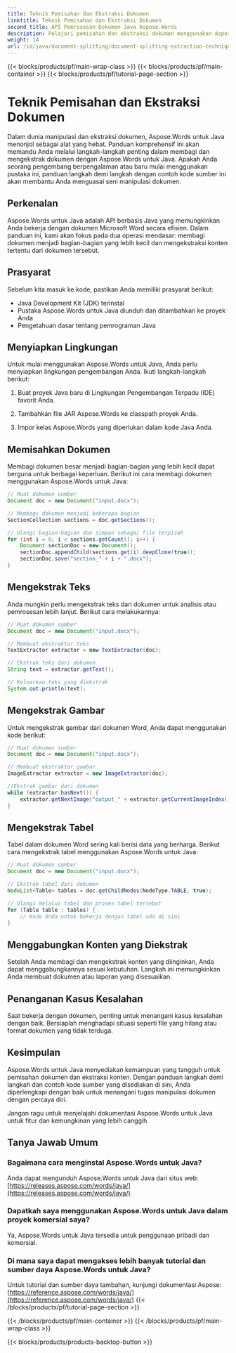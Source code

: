 ```yaml
---
title: Teknik Pemisahan dan Ekstraksi Dokumen
linktitle: Teknik Pemisahan dan Ekstraksi Dokumen
second_title: API Pemrosesan Dokumen Java Aspose.Words
description: Pelajari pemisahan dan ekstraksi dokumen menggunakan Aspose.Words untuk Java. Panduan langkah demi langkah dengan kode sumber untuk manipulasi yang efisien. Manfaatkan kekuatan Aspose
weight: 14
url: /id/java/document-splitting/document-splitting-extraction-techniques/
---
```


{{< blocks/products/pf/main-wrap-class >}}
{{< blocks/products/pf/main-container >}}
{{< blocks/products/pf/tutorial-page-section >}}

# Teknik Pemisahan dan Ekstraksi Dokumen


Dalam dunia manipulasi dan ekstraksi dokumen, Aspose.Words untuk Java menonjol sebagai alat yang hebat. Panduan komprehensif ini akan memandu Anda melalui langkah-langkah penting dalam membagi dan mengekstrak dokumen dengan Aspose.Words untuk Java. Apakah Anda seorang pengembang berpengalaman atau baru mulai menggunakan pustaka ini, panduan langkah demi langkah dengan contoh kode sumber ini akan membantu Anda menguasai seni manipulasi dokumen.

## Perkenalan

Aspose.Words untuk Java adalah API berbasis Java yang memungkinkan Anda bekerja dengan dokumen Microsoft Word secara efisien. Dalam panduan ini, kami akan fokus pada dua operasi mendasar: membagi dokumen menjadi bagian-bagian yang lebih kecil dan mengekstraksi konten tertentu dari dokumen tersebut.

## Prasyarat

Sebelum kita masuk ke kode, pastikan Anda memiliki prasyarat berikut:

- Java Development Kit (JDK) terinstal
- Pustaka Aspose.Words untuk Java diunduh dan ditambahkan ke proyek Anda
- Pengetahuan dasar tentang pemrograman Java

## Menyiapkan Lingkungan

Untuk mulai menggunakan Aspose.Words untuk Java, Anda perlu menyiapkan lingkungan pengembangan Anda. Ikuti langkah-langkah berikut:

1. Buat proyek Java baru di Lingkungan Pengembangan Terpadu (IDE) favorit Anda.

2. Tambahkan file JAR Aspose.Words ke classpath proyek Anda.

3. Impor kelas Aspose.Words yang diperlukan dalam kode Java Anda.

## Memisahkan Dokumen

Membagi dokumen besar menjadi bagian-bagian yang lebih kecil dapat berguna untuk berbagai keperluan. Berikut ini cara membagi dokumen menggunakan Aspose.Words untuk Java:

```java
// Muat dokumen sumber
Document doc = new Document("input.docx");

// Membagi dokumen menjadi beberapa bagian
SectionCollection sections = doc.getSections();

// Ulangi bagian-bagian dan simpan sebagai file terpisah
for (int i = 0; i < sections.getCount(); i++) {
    Document sectionDoc = new Document();
    sectionDoc.appendChild(sections.get(i).deepClone(true));
    sectionDoc.save("section_" + i + ".docx");
}
```

## Mengekstrak Teks

Anda mungkin perlu mengekstrak teks dari dokumen untuk analisis atau pemrosesan lebih lanjut. Berikut cara melakukannya:

```java
// Muat dokumen sumber
Document doc = new Document("input.docx");

// Membuat ekstraktor teks
TextExtractor extractor = new TextExtractor(doc);

// Ekstrak teks dari dokumen
String text = extractor.getText();

// Keluarkan teks yang diekstrak
System.out.println(text);
```

## Mengekstrak Gambar

Untuk mengekstrak gambar dari dokumen Word, Anda dapat menggunakan kode berikut:

```java
// Muat dokumen sumber
Document doc = new Document("input.docx");

// Membuat ekstraktor gambar
ImageExtractor extractor = new ImageExtractor(doc);

//Ekstrak gambar dari dokumen
while (extractor.hasNext()) {
    extractor.getNextImage("output_" + extractor.getCurrentImageIndex() + ".png");
}
```

## Mengekstrak Tabel

Tabel dalam dokumen Word sering kali berisi data yang berharga. Berikut cara mengekstrak tabel menggunakan Aspose.Words untuk Java:

```java
// Muat dokumen sumber
Document doc = new Document("input.docx");

// Ekstrak tabel dari dokumen
NodeList<Table> tables = doc.getChildNodes(NodeType.TABLE, true);

// Ulangi melalui tabel dan proses tabel tersebut
for (Table table : tables) {
    // Kode Anda untuk bekerja dengan tabel ada di sini
}
```

## Menggabungkan Konten yang Diekstrak

Setelah Anda membagi dan mengekstrak konten yang diinginkan, Anda dapat menggabungkannya sesuai kebutuhan. Langkah ini memungkinkan Anda membuat dokumen atau laporan yang disesuaikan.

## Penanganan Kasus Kesalahan

Saat bekerja dengan dokumen, penting untuk menangani kasus kesalahan dengan baik. Bersiaplah menghadapi situasi seperti file yang hilang atau format dokumen yang tidak terduga.

## Kesimpulan

Aspose.Words untuk Java menyediakan kemampuan yang tangguh untuk pemisahan dokumen dan ekstraksi konten. Dengan panduan langkah demi langkah dan contoh kode sumber yang disediakan di sini, Anda diperlengkapi dengan baik untuk menangani tugas manipulasi dokumen dengan percaya diri.

Jangan ragu untuk menjelajahi dokumentasi Aspose.Words untuk Java untuk fitur dan kemungkinan yang lebih canggih.

## Tanya Jawab Umum

### Bagaimana cara menginstal Aspose.Words untuk Java?

 Anda dapat mengunduh Aspose.Words untuk Java dari situs web:[https://releases.aspose.com/words/java/](https://releases.aspose.com/words/java/)

### Dapatkah saya menggunakan Aspose.Words untuk Java dalam proyek komersial saya?

Ya, Aspose.Words untuk Java tersedia untuk penggunaan pribadi dan komersial.

### Di mana saya dapat mengakses lebih banyak tutorial dan sumber daya Aspose.Words untuk Java?

 Untuk tutorial dan sumber daya tambahan, kunjungi dokumentasi Aspose:[https://reference.aspose.com/words/java/](https://reference.aspose.com/words/java/)
{{< /blocks/products/pf/tutorial-page-section >}}

{{< /blocks/products/pf/main-container >}}
{{< /blocks/products/pf/main-wrap-class >}}

{{< blocks/products/products-backtop-button >}}
